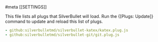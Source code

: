 #meta [[SETTINGS]]

This file lists all plugs that SilverBullet will load. Run the {[Plugs: Update]} command to update and reload this list of plugs.

```yaml
- github:silverbulletmd/silverbullet-katex/katex.plug.js
- github:silverbulletmd/silverbullet-git/git.plug.js
```